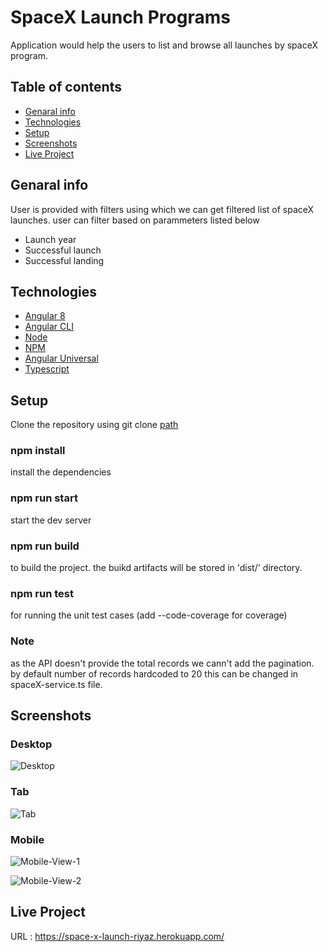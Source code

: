 # SpaceX Launch Programs 
Application would help the users to list and browse all launches by spaceX program.

## Table of contents
* [Genaral info](#general-info)
* [Technologies](#technologies)
* [Setup](#setup)
* [Screenshots](#screenshots)
* [Live Project](#live-project)


## Genaral info
User is provided with filters using which we can get filtered list of spaceX launches.
user can filter based on parammeters listed below

* Launch year
* Successful launch
* Successful landing

## Technologies
* [Angular 8](https://angular.io/)
* [Angular CLI](https://cli.angular.io/)
* [Node](https://nodejs.org/en/)
* [NPM](https://www.npmjs.com/)
* [Angular Universal](https://angular.io/guide/universal)
* [Typescript](https://www.typescriptlang.org/)

## Setup
Clone the repository using git clone [path](https://github.com/RiyazSB/sapient-poc.git)
### npm install
  install the dependencies
### npm run start 
  start the dev server
### npm run build
 to build the project. the buikd artifacts will be stored in 'dist/' directory.
### npm run test
 for running the unit test cases (add --code-coverage for coverage) 
### Note
 as the API doesn't provide the total records we cann't add the pagination. by default number of records hardcoded to 20
this can be changed in spaceX-service.ts file.

## Screenshots

### Desktop
![Desktop](https://i.imgur.com/MVBij1T.jpg)

### Tab
![Tab](https://i.imgur.com/QbZKAws.jpg)

### Mobile
![Mobile-View-1](https://i.imgur.com/4ZWPb2c.jpg)

![Mobile-View-2](https://i.imgur.com/iWN0Omz.jpeg)

## Live Project

URL : https://space-x-launch-riyaz.herokuapp.com/
